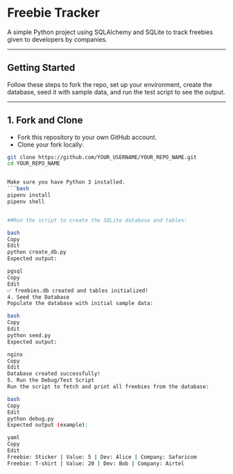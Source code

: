 # Freebie Tracker

A simple Python project using SQLAlchemy and SQLite to track freebies given to developers by companies.

---

## Getting Started

Follow these steps to fork the repo, set up your environment, create the database, seed it with sample data, and run the test script to see the output.

---

## 1. Fork and Clone

- Fork this repository to your own GitHub account.
- Clone your fork locally:

```bash
git clone https://github.com/YOUR_USERNAME/YOUR_REPO_NAME.git
cd YOUR_REPO_NAME


Make sure you have Python 3 installed.
```bash
pipenv install
pipenv shell


##Run the script to create the SQLite database and tables:

bash
Copy
Edit
python create_db.py
Expected output:

pgsql
Copy
Edit
✅ freebies.db created and tables initialized!
4. Seed the Database
Populate the database with initial sample data:

bash
Copy
Edit
python seed.py
Expected output:

nginx
Copy
Edit
Database created successfully!
5. Run the Debug/Test Script
Run the script to fetch and print all freebies from the database:

bash
Copy
Edit
python debug.py
Expected output (example):

yaml
Copy
Edit
Freebie: Sticker | Value: 5 | Dev: Alice | Company: Safaricom  
Freebie: T-shirt | Value: 20 | Dev: Bob | Company: Airtel
